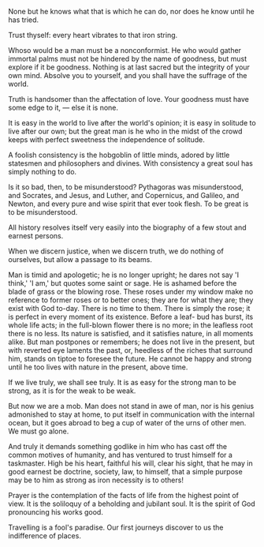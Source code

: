 None but he knows what that is which he can do, nor does he know until he has tried.

Trust thyself: every heart vibrates to that iron string.

Whoso would be a man must be a nonconformist. He who would gather immortal palms must
not be hindered by the name of goodness, but must explore if it be goodness. Nothing
is at last sacred but the integrity of your own mind. Absolve you to yourself, and you
shall have the suffrage of the world.

Truth is handsomer than the affectation of love. Your goodness must have some edge to
it, — else it is none.

It is easy in the world to live after the world's opinion; it is easy in solitude to
live after our own; but the great man is he who in the midst of the crowd keeps with
perfect sweetness the independence of solitude.

A foolish consistency is the hobgoblin of little minds, adored by little statesmen
and philosophers and divines. With consistency a great soul has simply nothing to do.

Is it so bad, then, to be misunderstood? Pythagoras was misunderstood, and Socrates,
and Jesus, and Luther, and Copernicus, and Galileo, and Newton, and every pure and
wise spirit that ever took flesh. To be great is to be misunderstood. 

All history resolves itself very easily into the biography of a few stout and earnest
persons.

When we discern justice, when we discern truth, we do nothing of ourselves, but allow
a passage to its beams.

Man is timid and apologetic; he is no longer upright; he dares not say 'I think,' 'I
am,' but quotes some saint or sage. He is ashamed before the blade of grass or the
blowing rose. These roses under my window make no reference to former roses or to better
ones; they are for what they are; they exist with God to-day. There is no time to them.
There is simply the rose; it is perfect in every moment of its existence. Before a leaf-
bud has burst, its whole life acts; in the full-blown flower there is no more; in the
leafless root there is no less. Its nature is satisfied, and it satisfies nature, in
all moments alike. But man postpones or remembers; he does not live in the present, but
with reverted eye laments the past, or, heedless of the riches that surround him, stands
on tiptoe to foresee the future. He cannot be happy and strong until he too lives with
nature in the present, above time.

If we live truly, we shall see truly. It is as easy for the strong man to be strong, as
it is for the weak to be weak.

But now we are a mob. Man does not stand in awe of man, nor is his genius admonished to
stay at home, to put itself in communication with the internal ocean, but it goes abroad
to beg a cup of water of the urns of other men. We must go alone.

And truly it demands something godlike in him who has cast off the common motives of
humanity, and has ventured to trust himself for a taskmaster. High be his heart, faithful
his will, clear his sight, that he may in good earnest be doctrine, society, law, to
himself, that a simple purpose may be to him as strong as iron necessity is to others! 

Prayer is the contemplation of the facts of life from the highest point of view. It is
the soliloquy of a beholding and jubilant soul. It is the spirit of God pronouncing his
works good.

Travelling is a fool's paradise. Our first journeys discover to us the indifference of
places.
